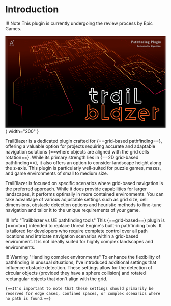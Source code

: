 # Introduction

!!! Note
    This plugin is currently undergoing the review process by Epic Games.

![Get Snap Parameters](../assets/images/trail-blazer/trail-blazer-cover.png){ width="200" }

TrailBlazer is a dedicated plugin crafted for {==grid-based pathfinding==}, offering a valuable option for projects requiring accurate and adaptable navigation solutions {==where objects are aligned with the grid cells rotation==}. While its primary strength lies in {==2D grid-based pathfinding==}, it also offers an option to consider landscape height along the z-axis. This plugin is particularly well-suited for puzzle games, mazes, and game environments of small to medium size.

TrailBlazer is focused on specific scenarios where grid-based navigation is the preferred approach. While it does provide capabilities for larger landscapes, it performs optimally in more contained environments. You can take advantage of various adjustable settings such as grid size, cell dimensions, obstacle detection options and heuristic methods to fine-tune navigation and tailor it to the unique requirements of your game.

!!! Info "Trailblazer vs UE pathfinding tools"
    This {==grid-based==} plugin is {==not==} intended to replace Unreal Engine's built-in pathfinding tools. It is tailored for developers who require complete control over all path locations and intricate navigation scenarios within a grid-based environment. It is not ideally suited for highly complex landscapes and environments.

!!! Warning "Handling complex environments"
    To enhance the flexibility of pathfinding in unusual situations, I've introduced additional settings that influence obstacle detection. These settings allow for the detection of circular objects (provided they have a sphere collision) and rotated rectangular objects that don't align with the grid.

    {==It's important to note that these settings should primarily be reserved for edge cases, confined spaces, or complex scenarios where no path is found.==}
